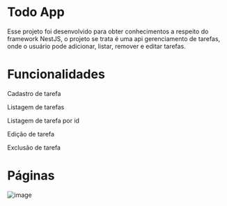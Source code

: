 # Todo App

Esse projeto foi desenvolvido para obter conhecimentos a respeito do framework NestJS, o projeto se trata é uma api gerenciamento de tarefas, onde o usuário pode adicionar, listar, remover e editar tarefas.

# Funcionalidades

Cadastro de tarefa

Listagem de tarefas

Listagem de tarefa por id

Edição de tarefa

Exclusão de tarefa

# Páginas

![image](https://user-images.githubusercontent.com/48845273/215354492-c6857732-5004-41ca-b8b0-8c5c31a1af11.png)
